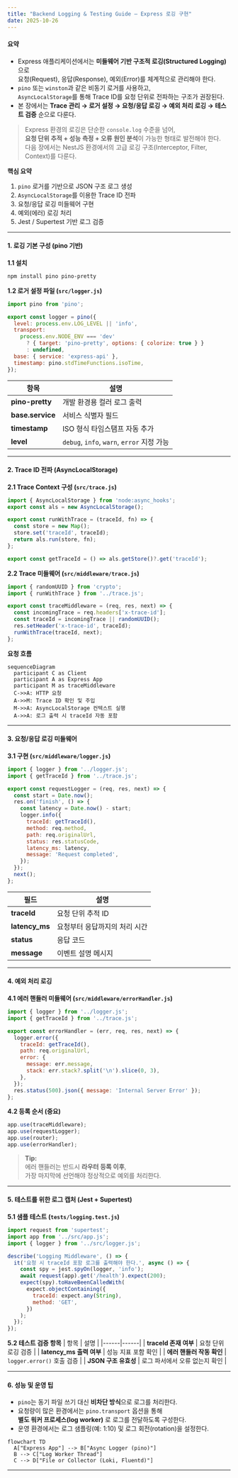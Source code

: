 ```yaml
---
title: "Backend Logging & Testing Guide — Express 로깅 구현"
date: 2025-10-26
---
```


#### 요약

- Express 애플리케이션에서는 **미들웨어 기반 구조적 로깅(Structured Logging)** 으로  
  요청(Request), 응답(Response), 예외(Error)를 체계적으로 관리해야 한다.  
- `pino` 또는 `winston`과 같은 비동기 로거를 사용하고,  
  `AsyncLocalStorage`를 통해 Trace ID를 요청 단위로 전파하는 구조가 권장된다.  
- 본 장에서는 **Trace 관리 → 로거 설정 → 요청/응답 로깅 → 예외 처리 로깅 → 테스트 검증** 순으로 다룬다.

> Express 환경의 로깅은 단순한 `console.log` 수준을 넘어,  
> **요청 단위 추적 + 성능 측정 + 오류 원인 분석**이 가능한 형태로 발전해야 한다.  
> 다음 장에서는 NestJS 환경에서의 고급 로깅 구조(Interceptor, Filter, Context)를 다룬다.

**핵심 요약**
1. `pino` 로거를 기반으로 JSON 구조 로그 생성  
2. `AsyncLocalStorage`를 이용한 Trace ID 전파  
3. 요청/응답 로깅 미들웨어 구현  
4. 예외(에러) 로깅 처리  
5. Jest / Supertest 기반 로그 검증

---

#### 1. 로깅 기본 구성 (pino 기반)

**1.1 설치**

```bash
npm install pino pino-pretty
```

**1.2 로거 설정 파일 (`src/logger.js`)**

```js
import pino from 'pino';

export const logger = pino({
  level: process.env.LOG_LEVEL || 'info',
  transport:
    process.env.NODE_ENV === 'dev'
      ? { target: 'pino-pretty', options: { colorize: true } }
      : undefined,
  base: { service: 'express-api' },
  timestamp: pino.stdTimeFunctions.isoTime,
});
```

| 항목 | 설명 |
|------|------|
| **pino-pretty** | 개발 환경용 컬러 로그 출력 |
| **base.service** | 서비스 식별자 필드 |
| **timestamp** | ISO 형식 타임스탬프 자동 추가 |
| **level** | `debug`, `info`, `warn`, `error` 지정 가능 |

---

#### 2. Trace ID 전파 (AsyncLocalStorage)

**2.1 Trace Context 구성 (`src/trace.js`)**

```js
import { AsyncLocalStorage } from 'node:async_hooks';
export const als = new AsyncLocalStorage();

export const runWithTrace = (traceId, fn) => {
  const store = new Map();
  store.set('traceId', traceId);
  return als.run(store, fn);
};

export const getTraceId = () => als.getStore()?.get('traceId');
```

**2.2 Trace 미들웨어 (`src/middleware/trace.js`)**

```js
import { randomUUID } from 'crypto';
import { runWithTrace } from '../trace.js';

export const traceMiddleware = (req, res, next) => {
  const incomingTrace = req.headers['x-trace-id'];
  const traceId = incomingTrace || randomUUID();
  res.setHeader('x-trace-id', traceId);
  runWithTrace(traceId, next);
};
```

**요청 흐름**

```mermaid
sequenceDiagram
  participant C as Client
  participant A as Express App
  participant M as traceMiddleware
  C->>A: HTTP 요청
  A->>M: Trace ID 확인 및 주입
  M->>A: AsyncLocalStorage 컨텍스트 실행
  A->>A: 로그 출력 시 traceId 자동 포함
```

---

#### 3. 요청/응답 로깅 미들웨어

**3.1 구현 (`src/middleware/logger.js`)**

```js
import { logger } from '../logger.js';
import { getTraceId } from '../trace.js';

export const requestLogger = (req, res, next) => {
  const start = Date.now();
  res.on('finish', () => {
    const latency = Date.now() - start;
    logger.info({
      traceId: getTraceId(),
      method: req.method,
      path: req.originalUrl,
      status: res.statusCode,
      latency_ms: latency,
      message: 'Request completed',
    });
  });
  next();
};
```

| 필드 | 설명 |
|------|------|
| **traceId** | 요청 단위 추적 ID |
| **latency_ms** | 요청부터 응답까지의 처리 시간 |
| **status** | 응답 코드 |
| **message** | 이벤트 설명 메시지 |

---

#### 4. 예외 처리 로깅

**4.1 에러 핸들러 미들웨어 (`src/middleware/errorHandler.js`)**

```js
import { logger } from '../logger.js';
import { getTraceId } from '../trace.js';

export const errorHandler = (err, req, res, next) => {
  logger.error({
    traceId: getTraceId(),
    path: req.originalUrl,
    error: {
      message: err.message,
      stack: err.stack?.split('\n').slice(0, 3),
    },
  });
  res.status(500).json({ message: 'Internal Server Error' });
};
```

**4.2 등록 순서 (중요)**

```js
app.use(traceMiddleware);
app.use(requestLogger);
app.use(router);
app.use(errorHandler);
```

> **Tip:**  
> 에러 핸들러는 반드시 **라우터 등록 이후**,  
> 가장 마지막에 선언해야 정상적으로 예외를 처리한다.

---

#### 5. 테스트를 위한 로그 캡처 (Jest + Supertest)

**5.1 샘플 테스트 (`tests/logging.test.js`)**

```js
import request from 'supertest';
import app from '../src/app.js';
import { logger } from '../src/logger.js';

describe('Logging Middleware', () => {
  it('요청 시 traceId 포함 로그를 출력해야 한다.', async () => {
    const spy = jest.spyOn(logger, 'info');
    await request(app).get('/health').expect(200);
    expect(spy).toHaveBeenCalledWith(
      expect.objectContaining({
        traceId: expect.any(String),
        method: 'GET',
      })
    );
  });
});
```

**5.2 테스트 검증 항목**
| 항목 | 설명 |
|------|------|
| **traceId 존재 여부** | 요청 단위 로깅 검증 |
| **latency_ms 출력 여부** | 성능 지표 포함 확인 |
| **에러 핸들러 작동 확인** | `logger.error()` 호출 검증 |
| **JSON 구조 유효성** | 로그 파서에서 오류 없는지 확인 |

---

#### 6. 성능 및 운영 팁

- `pino`는 동기 파일 쓰기 대신 **비차단 방식**으로 로그를 처리한다.  
- 요청량이 많은 환경에서는 `pino.transport` 옵션을 통해  
  **별도 워커 프로세스(log worker)** 로 로그를 전달하도록 구성한다.  
- 운영 환경에서는 로그 샘플링(예: 1:10) 및 로그 회전(rotation)을 설정한다.  

```mermaid
flowchart TD
  A["Express App"] --> B["Async Logger (pino)"]
  B --> C["Log Worker Thread"]
  C --> D["File or Collector (Loki, Fluentd)"]
```

---


